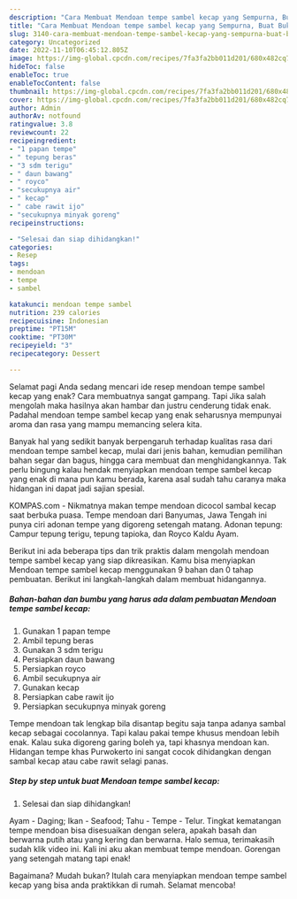 ```yaml
---
description: "Cara Membuat Mendoan tempe sambel kecap yang Sempurna, Buat Buka Puasa Sempurna"
title: "Cara Membuat Mendoan tempe sambel kecap yang Sempurna, Buat Buka Puasa Sempurna"
slug: 3140-cara-membuat-mendoan-tempe-sambel-kecap-yang-sempurna-buat-buka-puasa-sempurna
category: Uncategorized
date: 2022-11-10T06:45:12.805Z
image: https://img-global.cpcdn.com/recipes/7fa3fa2bb011d201/680x482cq70/mendoan-tempe-sambel-kecap-foto-resep-utama.jpg
hideToc: false
enableToc: true
enableTocContent: false
thumbnail: https://img-global.cpcdn.com/recipes/7fa3fa2bb011d201/680x482cq70/mendoan-tempe-sambel-kecap-foto-resep-utama.jpg
cover: https://img-global.cpcdn.com/recipes/7fa3fa2bb011d201/680x482cq70/mendoan-tempe-sambel-kecap-foto-resep-utama.jpg
author: Admin
authorAv: notfound
ratingvalue: 3.8
reviewcount: 22
recipeingredient:
- "1 papan tempe"
- " tepung beras"
- "3 sdm terigu"
- " daun bawang"
- " royco"
- "secukupnya air"
- " kecap"
- " cabe rawit ijo"
- "secukupnya minyak goreng"
recipeinstructions:

- "Selesai dan siap dihidangkan!"
categories:
- Resep
tags:
- mendoan
- tempe
- sambel

katakunci: mendoan tempe sambel 
nutrition: 239 calories
recipecuisine: Indonesian
preptime: "PT15M"
cooktime: "PT30M"
recipeyield: "3"
recipecategory: Dessert

---
```



Selamat pagi Anda sedang mencari ide resep mendoan tempe sambel kecap yang enak? Cara membuatnya sangat gampang. Tapi Jika salah mengolah maka hasilnya akan hambar dan justru cenderung tidak enak. Padahal mendoan tempe sambel kecap yang enak seharusnya mempunyai aroma dan rasa yang mampu memancing selera kita.


Banyak hal yang sedikit banyak berpengaruh terhadap kualitas rasa dari mendoan tempe sambel kecap, mulai dari jenis bahan, kemudian pemilihan bahan segar dan bagus, hingga cara membuat dan menghidangkannya. Tak perlu bingung kalau hendak menyiapkan mendoan tempe sambel kecap yang enak di mana pun kamu berada, karena asal sudah tahu caranya maka hidangan ini dapat jadi sajian spesial.

KOMPAS.com - Nikmatnya makan tempe mendoan dicocol sambal kecap saat berbuka puasa. Tempe mendoan dari Banyumas, Jawa Tengah ini punya ciri adonan tempe yang digoreng setengah matang. Adonan tepung: Campur tepung terigu, tepung tapioka, dan Royco Kaldu Ayam.


Berikut ini ada beberapa tips dan trik praktis dalam mengolah mendoan tempe sambel kecap yang siap dikreasikan. Kamu bisa menyiapkan Mendoan tempe sambel kecap menggunakan 9 bahan dan 0 tahap pembuatan. Berikut ini langkah-langkah dalam membuat hidangannya.

<!--inarticleads1-->

##### Bahan-bahan dan bumbu yang harus ada dalam pembuatan Mendoan tempe sambel kecap:

1. Gunakan 1 papan tempe
1. Ambil  tepung beras
1. Gunakan 3 sdm terigu
1. Persiapkan  daun bawang
1. Persiapkan  royco
1. Ambil secukupnya air
1. Gunakan  kecap
1. Persiapkan  cabe rawit ijo
1. Persiapkan secukupnya minyak goreng


Tempe mendoan tak lengkap bila disantap begitu saja tanpa adanya sambal kecap sebagai cocolannya. Tapi kalau pakai tempe khusus mendoan lebih enak. Kalau suka digoreng garing boleh ya, tapi khasnya mendoan kan. Hidangan tempe khas Purwokerto ini sangat cocok dihidangkan dengan sambal kecap atau cabe rawit selagi panas. 

<!--inarticleads2-->

##### Step by step untuk buat Mendoan tempe sambel kecap:


1. Selesai dan siap dihidangkan!

Ayam - Daging; Ikan - Seafood; Tahu - Tempe - Telur. Tingkat kematangan tempe mendoan bisa disesuaikan dengan selera, apakah basah dan berwarna putih atau yang kering dan berwarna. Halo semua, terimakasih sudah klik video ini. Kali ini aku akan membuat tempe mendoan. Gorengan yang setengah matang tapi enak! 

Bagaimana? Mudah bukan? Itulah cara menyiapkan mendoan tempe sambel kecap yang bisa anda praktikkan di rumah. Selamat mencoba!
